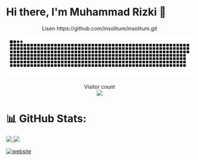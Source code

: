 # Hi there, I'm Muhammad Rizki 👋
<p align="center">
  Lisen https://github.com/insolitum/insolitum.git
  </p>

<p align="center">
<a href=#><img src="contributions.svg"></a>
  </p>

<p align="center"> 
  Visitor count<br>
  <img src="https://profile-counter.glitch.me/MRizki28/count.svg" />
</p>

# 📊 GitHub Stats:
<p align="left">
<a href="https://github.com/MRizki28">
  <img height="180em" src="https://github-readme-stats-eight-theta.vercel.app/api?username=MRizki28&show_icons=true&theme=radical&include_all_commits=true&count_private=true"/>
  <img height="180em" src="https://github-readme-stats-eight-theta.vercel.app/api/top-langs/?username=MRizki28&layout=compact&langs_count=8&theme=radical"/>
</a>
</p>




[![website](./img/whatsapp.)](https://wa.me/+6282290333669?text=Hello%20Rizki)


[webdev]: https://github.com/MRizki28/MRizki28

